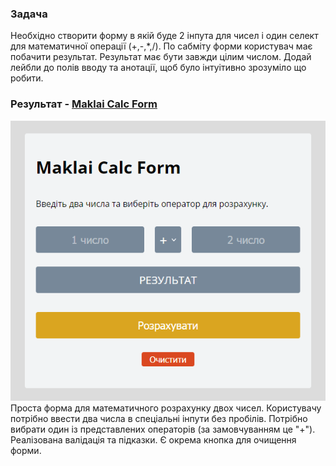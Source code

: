 ### Задача

Необхідно створити форму в якій буде 2 інпута для чисел і один селект для математичної операції (+,-,\*,/). По сабміту форми користувач має побачити результат. Результат має бути завжди цілим числом. Додай лейбли до полів вводу та анотації, щоб було інтуітивно зрозуміло що робити.

### Результат - [Maklai Calc Form](https://deysan.github.io/maklai-calc-form/index.html)

<img alt="Maklai Calc Form Preview" src="https://raw.githubusercontent.com/deysan/maklai-calc-form/master/preview.png">
Проста форма для математичного розрахунку двох чисел. Користувачу потрібно ввести два числа в спеціальні інпути без пробілів. Потрібно вибрати один із представлених операторів (за замовчуванням це "+"). Реалізована валідація та підказки. Є окрема кнопка для очищення форми.
